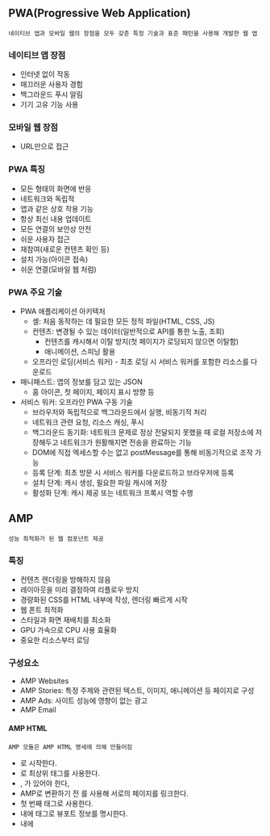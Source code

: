 ## PWA(Progressive Web Application)

    네이티브 앱과 모바일 웹의 장점을 모두 갖춘 특정 기술과 표준 패턴을 사용해 개발한 웹 앱

### 네이티브 앱 장점

-   인터넷 없이 작동
-   매끄러운 사용자 경험
-   백그라운드 푸시 알림
-   기기 고유 기능 사용

### 모바일 웹 장점

-   URL만으로 접근

### PWA 특징

-   모든 형태의 화면에 반응
-   네트워크와 독립적
-   앱과 같은 상호 작용 기능
-   항상 최신 내용 업데이트
-   모든 연결의 보안상 안전
-   쉬운 사용자 접근
-   재참여(새로운 컨텐츠 확인 등)
-   설치 가능(아이콘 접속)
-   쉬운 연결(모바일 웹 처럼)

### PWA 주요 기술

-   PWA 애플리케이션 아키텍처
    -   셸: 처음 동작하는 데 필요한 모든 정적 파일(HTML, CSS, JS)
    -   컨텐츠: 변경될 수 있는 데이터(일반적으로 API를 통한 노출, 조회)
        -   컨텐츠를 캐시해서 이탈 방지(첫 페이지가 로딩되지 않으면 이탈함)
        -   애니메이션, 스피닝 활용
    -   오프라인 로딩(서비스 워커) - 최초 로딩 시 서비스 워커를 포함한 리소스를 다운로드
-   매니패스트: 앱의 정보를 담고 있는 JSON
    -   홈 아이콘, 첫 페이지, 페이지 표시 방향 등
-   서비스 워커: 오프라인 PWA 구동 기술
    -   브라우저와 독립적으로 백그라운드에서 실행, 비동기적 처리
    -   네트워크 관련 요청, 리소스 캐싱, 푸시
    -   백그라운드 동기화: 네트워크 문제로 정상 전달되지 못했을 때 로컬 저장소에 저장해두고 네트워크가 원활해지면 전송을 완료하는 기능
    -   DOM에 직접 엑세스할 수는 없고 postMessage를 통해 비동기적으로 조작 가능
    -   등록 단계: 최초 방문 시 서비스 워커를 다운로드하고 브라우저에 등록
    -   설치 단계: 캐시 생성, 필요한 파일 캐시에 저장
    -   활성화 단계: 캐시 제공 또는 네트워크 프록시 역할 수행

## AMP

    성능 최적화가 된 웹 컴포넌트 제공

### 특징

-   컨텐츠 렌더링을 방해하지 않음
-   레이아웃을 미리 결정하여 리플로우 방지
-   경량화된 CSS를 HTML 내부에 작성, 렌더링 빠르게 시작
-   웹 폰트 최적화
-   스타일과 화면 재배치를 최소화
-   GPU 가속으로 CPU 사용 효율화
-   중요한 리소스부터 로딩

### 구성요소

-   AMP Websites
-   AMP Stories: 특정 주제와 관련된 텍스트, 이미지, 애니메이션 등 페이지로 구성
-   AMP Ads: 사이트 성능에 영향이 없는 광고
-   AMP Email

#### AMP HTML

    AMP 모듈은 AMP HTML 명세에 의해 만들어짐

-   <!doctype html>로 시작한다.
-   <html amp>로 최상위 태그를 사용한다.
-   <head>, <body>가 있어야 한다,
-   AMP로 변환하기 전 <link rel="canonical" href="$URL">를 사용해 서로의 페이지를 링크한다.
-   <meta charset="utf-8"> 첫 번째 태그로 사용한다.
-   <head> 내에 <meta name="viewport" content="width=device-width"> 태그로 뷰포트 정보를 명시한다.
-   <head> 내에 <script async src="http://cdn.ampproject.org/v0.js"> 태그를 포함한다.

#### 컴포넌트

    AMP HTML에서 사용되는 맞춤 태그

-   외부 리소스 다운로드를 제어하여 렌더링 가속
-   표준 HTML 이상의 기능을 제공

#### AMP cache

    검증된 AMP 문서를 사용자에게 빠르게 제공하기 위한 CDN 서비스

#

### 웹 최적화의 과제

-   자신의 웹 사이트의 정확한 성능을 알아야 한다.
    -   사용자의 성능 정보 수집, 분석
    -   로딩 속도 및 지연 원인 파악
    -   WebPageTest, PageSpeed
-   자바스크립트 최소화
    -   웹 사이트에 필요한 전체 기능 개수를 줄인다.
    -   가능한 많은 기능을 서버 측에 전가한다.
    -   각 페이지별로 꼭 필요한 자바스크립트만 포함시킨다.
    -   네이티브 코드를 활용한다.
-   맞춤 최적화 수행
    -   사용자 기기 정보를 서버측에 제공
